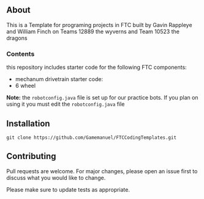 ## About
This is a Template for programing projects in FTC built by Gavin Rappleye and William Finch on Teams 12889 the wyverns and Team 10523 the dragons

### Contents
  this repository includes starter code for the following FTC components:
  
- mechanum drivetrain starter code:
- 6 wheel

 <div class="alert">
  <strong>Note:</strong> the <code>robotconfig.java</code> file is set up for our practice bots. If you plan on using it you must edit the <code>robotconfig.java</code> file
</div>

## Installation

```git
git clone https://github.com/Gamemanuel/FTCCodingTemplates.git
```

## Contributing

Pull requests are welcome. For major changes, please open an issue first
to discuss what you would like to change.

Please make sure to update tests as appropriate.

